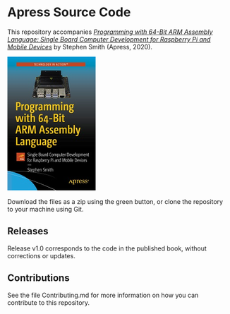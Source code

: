 # Apress Source Code

This repository accompanies [*Programming with 64-Bit ARM Assembly Language: Single Board Computer Development for Raspberry Pi and Mobile Devices*](https://www.apress.com/9781484258804) by Stephen Smith (Apress, 2020).

[comment]: #cover
![Cover image](9781484258804.jpg)

Download the files as a zip using the green button, or clone the repository to your machine using Git.

## Releases

Release v1.0 corresponds to the code in the published book, without corrections or updates.

## Contributions

See the file Contributing.md for more information on how you can contribute to this repository.
